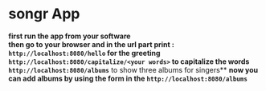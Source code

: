 # songr App
**first run the app from your software**<br>
**then go to your browser and in the url part print :**<br>
**`http://localhost:8080/hello` for the greeting**<br>
**`http://localhost:8080/capitalize/<your words>` to capitalize the words**<br>
**`http://localhost:8080/albums`** to show three albums for singers**
**now you can add albums by using the form in the `http://localhost:8080/albums`**